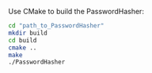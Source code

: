 Use CMake to build the PasswordHasher:

```bash
cd "path_to_PasswordHasher"
mkdir build
cd build
cmake ..
make
./PasswordHasher
```
